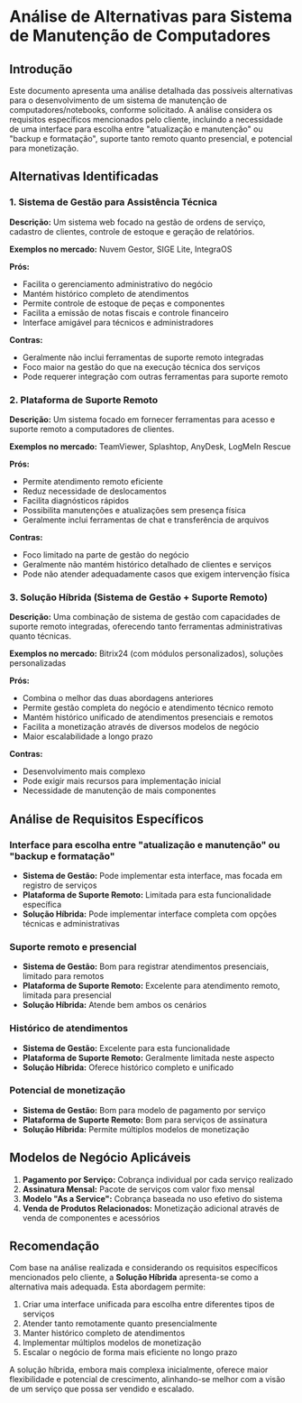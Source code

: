 # Análise de Alternativas para Sistema de Manutenção de Computadores

## Introdução

Este documento apresenta uma análise detalhada das possíveis alternativas para o desenvolvimento de um sistema de manutenção de computadores/notebooks, conforme solicitado. A análise considera os requisitos específicos mencionados pelo cliente, incluindo a necessidade de uma interface para escolha entre "atualização e manutenção" ou "backup e formatação", suporte tanto remoto quanto presencial, e potencial para monetização.

## Alternativas Identificadas

### 1. Sistema de Gestão para Assistência Técnica

**Descrição:** Um sistema web focado na gestão de ordens de serviço, cadastro de clientes, controle de estoque e geração de relatórios.

**Exemplos no mercado:** Nuvem Gestor, SIGE Lite, IntegraOS

**Prós:**
- Facilita o gerenciamento administrativo do negócio
- Mantém histórico completo de atendimentos
- Permite controle de estoque de peças e componentes
- Facilita a emissão de notas fiscais e controle financeiro
- Interface amigável para técnicos e administradores

**Contras:**
- Geralmente não inclui ferramentas de suporte remoto integradas
- Foco maior na gestão do que na execução técnica dos serviços
- Pode requerer integração com outras ferramentas para suporte remoto

### 2. Plataforma de Suporte Remoto

**Descrição:** Um sistema focado em fornecer ferramentas para acesso e suporte remoto a computadores de clientes.

**Exemplos no mercado:** TeamViewer, Splashtop, AnyDesk, LogMeIn Rescue

**Prós:**
- Permite atendimento remoto eficiente
- Reduz necessidade de deslocamentos
- Facilita diagnósticos rápidos
- Possibilita manutenções e atualizações sem presença física
- Geralmente inclui ferramentas de chat e transferência de arquivos

**Contras:**
- Foco limitado na parte de gestão do negócio
- Geralmente não mantém histórico detalhado de clientes e serviços
- Pode não atender adequadamente casos que exigem intervenção física

### 3. Solução Híbrida (Sistema de Gestão + Suporte Remoto)

**Descrição:** Uma combinação de sistema de gestão com capacidades de suporte remoto integradas, oferecendo tanto ferramentas administrativas quanto técnicas.

**Exemplos no mercado:** Bitrix24 (com módulos personalizados), soluções personalizadas

**Prós:**
- Combina o melhor das duas abordagens anteriores
- Permite gestão completa do negócio e atendimento técnico remoto
- Mantém histórico unificado de atendimentos presenciais e remotos
- Facilita a monetização através de diversos modelos de negócio
- Maior escalabilidade a longo prazo

**Contras:**
- Desenvolvimento mais complexo
- Pode exigir mais recursos para implementação inicial
- Necessidade de manutenção de mais componentes

## Análise de Requisitos Específicos

### Interface para escolha entre "atualização e manutenção" ou "backup e formatação"

- **Sistema de Gestão:** Pode implementar esta interface, mas focada em registro de serviços
- **Plataforma de Suporte Remoto:** Limitada para esta funcionalidade específica
- **Solução Híbrida:** Pode implementar interface completa com opções técnicas e administrativas

### Suporte remoto e presencial

- **Sistema de Gestão:** Bom para registrar atendimentos presenciais, limitado para remotos
- **Plataforma de Suporte Remoto:** Excelente para atendimento remoto, limitada para presencial
- **Solução Híbrida:** Atende bem ambos os cenários

### Histórico de atendimentos

- **Sistema de Gestão:** Excelente para esta funcionalidade
- **Plataforma de Suporte Remoto:** Geralmente limitada neste aspecto
- **Solução Híbrida:** Oferece histórico completo e unificado

### Potencial de monetização

- **Sistema de Gestão:** Bom para modelo de pagamento por serviço
- **Plataforma de Suporte Remoto:** Bom para serviços de assinatura
- **Solução Híbrida:** Permite múltiplos modelos de monetização

## Modelos de Negócio Aplicáveis

1. **Pagamento por Serviço:** Cobrança individual por cada serviço realizado
2. **Assinatura Mensal:** Pacote de serviços com valor fixo mensal
3. **Modelo "As a Service":** Cobrança baseada no uso efetivo do sistema
4. **Venda de Produtos Relacionados:** Monetização adicional através de venda de componentes e acessórios

## Recomendação

Com base na análise realizada e considerando os requisitos específicos mencionados pelo cliente, a **Solução Híbrida** apresenta-se como a alternativa mais adequada. Esta abordagem permite:

1. Criar uma interface unificada para escolha entre diferentes tipos de serviços
2. Atender tanto remotamente quanto presencialmente
3. Manter histórico completo de atendimentos
4. Implementar múltiplos modelos de monetização
5. Escalar o negócio de forma mais eficiente no longo prazo

A solução híbrida, embora mais complexa inicialmente, oferece maior flexibilidade e potencial de crescimento, alinhando-se melhor com a visão de um serviço que possa ser vendido e escalado.
